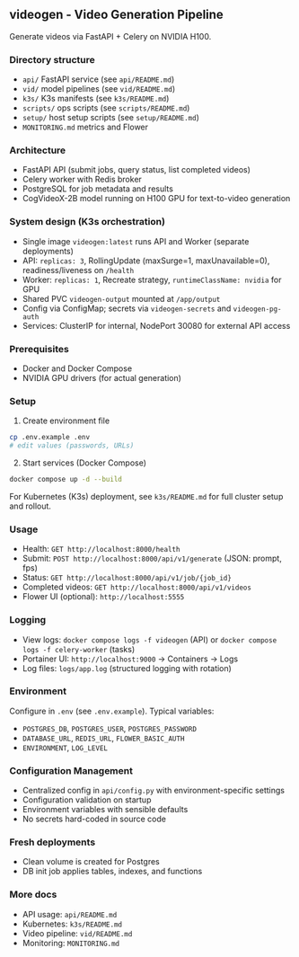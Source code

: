 ## videogen - Video Generation Pipeline

Generate videos via FastAPI + Celery on NVIDIA H100.

### Directory structure
- `api/` FastAPI service (see `api/README.md`)
- `vid/` model pipelines (see `vid/README.md`)
- `k3s/` K3s manifests (see `k3s/README.md`)
- `scripts/` ops scripts (see `scripts/README.md`)
- `setup/` host setup scripts (see `setup/README.md`)
- `MONITORING.md` metrics and Flower

### Architecture
- FastAPI API (submit jobs, query status, list completed videos)
- Celery worker with Redis broker
- PostgreSQL for job metadata and results
- CogVideoX-2B model running on H100 GPU for text-to-video generation

### System design (K3s orchestration)
- Single image `videogen:latest` runs API and Worker (separate deployments)
- API: `replicas: 3`, RollingUpdate (maxSurge=1, maxUnavailable=0), readiness/liveness on `/health`
- Worker: `replicas: 1`, Recreate strategy, `runtimeClassName: nvidia` for GPU
- Shared PVC `videogen-output` mounted at `/app/output`
- Config via ConfigMap; secrets via `videogen-secrets` and `videogen-pg-auth`
- Services: ClusterIP for internal, NodePort 30080 for external API access

### Prerequisites
- Docker and Docker Compose
- NVIDIA GPU drivers (for actual generation)

### Setup
1) Create environment file
```bash
cp .env.example .env
# edit values (passwords, URLs)
```

2) Start services (Docker Compose)
```bash
docker compose up -d --build
```

For Kubernetes (K3s) deployment, see `k3s/README.md` for full cluster setup and rollout.

### Usage
- Health: `GET http://localhost:8000/health`
- Submit: `POST http://localhost:8000/api/v1/generate` (JSON: prompt, fps)
- Status: `GET http://localhost:8000/api/v1/job/{job_id}`
- Completed videos: `GET http://localhost:8000/api/v1/videos`
- Flower UI (optional): `http://localhost:5555`

### Logging
- View logs: `docker compose logs -f videogen` (API) or `docker compose logs -f celery-worker` (tasks)
- Portainer UI: `http://localhost:9000` → Containers → Logs
- Log files: `logs/app.log` (structured logging with rotation)

### Environment
Configure in `.env` (see `.env.example`). Typical variables:
- `POSTGRES_DB`, `POSTGRES_USER`, `POSTGRES_PASSWORD`
- `DATABASE_URL`, `REDIS_URL`, `FLOWER_BASIC_AUTH`
- `ENVIRONMENT`, `LOG_LEVEL`

### Configuration Management
- Centralized config in `api/config.py` with environment-specific settings
- Configuration validation on startup
- Environment variables with sensible defaults
- No secrets hard-coded in source code

### Fresh deployments
- Clean volume is created for Postgres
- DB init job applies tables, indexes, and functions

### More docs
- API usage: `api/README.md`
- Kubernetes: `k3s/README.md`
- Video pipeline: `vid/README.md`
- Monitoring: `MONITORING.md`
